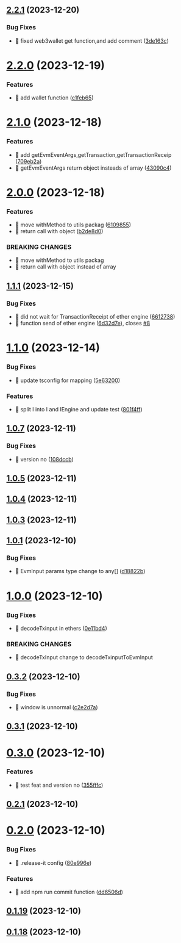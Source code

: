

## [2.2.1](https://github.com/unipackage/net/compare/v2.2.0...v2.2.1) (2023-12-20)


### Bug Fixes

* 🐛 fixed web3wallet get function,and add comment ([3de163c](https://github.com/unipackage/net/commit/3de163c477f79fb7ba9b5411161892611a86db4f))

# [2.2.0](https://github.com/unipackage/net/compare/v2.1.0...v2.2.0) (2023-12-19)


### Features

* 🎸 add wallet function ([c1feb65](https://github.com/unipackage/net/commit/c1feb657476e32028e1a9fc335cd7f7b1bae088c))

# [2.1.0](https://github.com/unipackage/net/compare/v2.0.0...v2.1.0) (2023-12-18)


### Features

* 🎸 add getEvmEventArgs,getTransaction,getTransactionReceip ([709eb2a](https://github.com/unipackage/net/commit/709eb2ac0623138d31df4e6286292b3ce36274dc))
* 🎸 getEvmEventArgs return object insteads of array ([43090c4](https://github.com/unipackage/net/commit/43090c4f362070a66bec15107349486ffc249f2c))

# [2.0.0](https://github.com/unipackage/net/compare/v1.1.1...v2.0.0) (2023-12-18)


### Features

* 🎸 move withMethod to utils packag ([6109855](https://github.com/unipackage/net/commit/6109855061a920710fc743efccae4f433f39b087))
* 🎸 return call with object ([b2de8d0](https://github.com/unipackage/net/commit/b2de8d0ec22a1b99c1b9b5b69f2d1809deed5ecf))


### BREAKING CHANGES

* 🧨 move withMethod to utils packag
* 🧨 return call with object instead of array

## [1.1.1](https://github.com/unipackage/net/compare/v1.1.0...v1.1.1) (2023-12-15)


### Bug Fixes

* 🐛 did not wait for TransactionReceipt of ether engine ([6612738](https://github.com/unipackage/net/commit/661273888e1b4f3bc0b54ef40d5118081c7bb42c))
* 🐛 function send of ether engine ([6d32d7e](https://github.com/unipackage/net/commit/6d32d7e550b4399e028ee03064e4afdea95774fa)), closes [#8](https://github.com/unipackage/net/issues/8)

# [1.1.0](https://github.com/unipackage/net/compare/v1.0.7...v1.1.0) (2023-12-14)


### Bug Fixes

* 🐛 update tsconfig for mapping ([5e63200](https://github.com/unipackage/net/commit/5e63200299e884b32c76c3f212fec964d58123dd))


### Features

* 🎸 split I into I and IEngine and update test ([801f4ff](https://github.com/unipackage/net/commit/801f4ff60556a56a2a4b70378e1e4990efefaf90))

## [1.0.7](https://github.com/unipackage/net/compare/v1.0.5...v1.0.7) (2023-12-11)


### Bug Fixes

* 🐛 version no ([108dccb](https://github.com/unipackage/net/commit/108dccbf72822b73522595105a1158311a83b038))

## [1.0.5](https://github.com/unipackage/net/compare/v1.0.4...v1.0.5) (2023-12-11)

## [1.0.4](https://github.com/unipackage/net/compare/v1.0.3...v1.0.4) (2023-12-11)

## [1.0.3](https://github.com/unipackage/net/compare/v1.0.1...v1.0.3) (2023-12-11)

## [1.0.1](https://github.com/unipackage/net/compare/v1.0.0...v1.0.1) (2023-12-10)


### Bug Fixes

* 🐛 EvmInput params type change to any[] ([d18822b](https://github.com/unipackage/net/commit/d18822b2b04eb8fc06a36e94536d2ec8074b2598))

# [1.0.0](https://github.com/unipackage/net/compare/v0.3.2...v1.0.0) (2023-12-10)


### Bug Fixes

* 🐛 decodeTxinput in ethers ([0e11bd4](https://github.com/unipackage/net/commit/0e11bd461c36402f26a5571fdc54db510c5352fd))


### BREAKING CHANGES

* 🧨 decodeTxInput change to decodeTxinputToEvmInput

## [0.3.2](https://github.com/unipackage/net/compare/v0.3.1...v0.3.2) (2023-12-10)


### Bug Fixes

* 🐛 window is unnormal ([c2e2d7a](https://github.com/unipackage/net/commit/c2e2d7ab5edd1c144ec67944509a9b036c0f2719))

## [0.3.1](https://github.com/unipackage/net/compare/v0.3.0...v0.3.1) (2023-12-10)

# [0.3.0](https://github.com/unipackage/net/compare/v0.2.1...v0.3.0) (2023-12-10)


### Features

* 🎸 test feat and version no ([355fffc](https://github.com/unipackage/net/commit/355fffc650ec9da5893001f0850912509e101967))

## [0.2.1](https://github.com/unipackage/net/compare/v0.2.0...v0.2.1) (2023-12-10)

# [0.2.0](https://github.com/unipackage/net/compare/v0.1.19...v0.2.0) (2023-12-10)


### Bug Fixes

* 🐛 .release-it config ([80e996e](https://github.com/unipackage/net/commit/80e996e7cae39d7d5e8846b49ba4cee596c99525))


### Features

* 🎸 add npm run commit function ([dd6506d](https://github.com/unipackage/net/commit/dd6506d6c4a536bb7675ae3926a2fb3d8ae32ff0))

## [0.1.19](https://github.com/unipackage/net/compare/v0.1.18...v0.1.19) (2023-12-10)

## [0.1.18](https://github.com/unipackage/net/compare/v0.1.9...v0.1.18) (2023-12-10)
